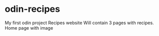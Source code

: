 # odin-recipes
My first odin project
Recipes website 
Will contain 3 pages with recipes. Home page with image

